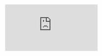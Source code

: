 
[![GitHub Streak](https://streak-stats.demolab.com/demo/preview.php?user=sayuru99&theme=transparent&hide_border=true)](https://git.io/streak-stats)
